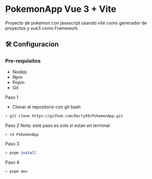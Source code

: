 # PokemonApp Vue 3 + Vite

Proyecto de pokemon con javascript usando vite como generador de proyectos y vue3 como Framework.

## 🛠️ Configuracion

### Pre-requisitos

- Nodejs
- Npm
- Pnpm
- Git

Paso 1

- Clonar el repositorio con git bash

```bash
> git clone https://github.com/Darly09/PokemonApp.git
```

Paso 2
Nota: este paso es solo si estan en terminal.

```bash
> cd PokemonApp
```

Paso 3

```bash
> pnpm install
```

Paso 4

```bash
> pnpm dev
```
